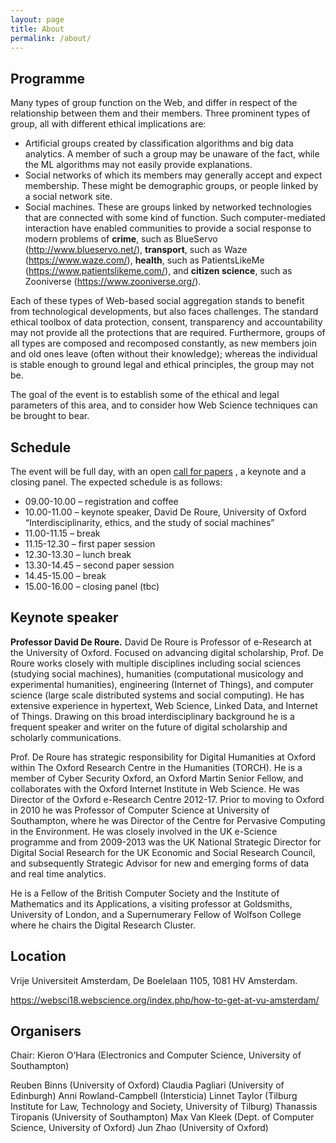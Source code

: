 ```yaml
---
layout: page
title: About
permalink: /about/
---
```


## Programme
Many types of group function on the Web, and differ in respect of the relationship between them and their members. Three prominent types of group, all with different ethical implications are:

- Artificial groups created by classification algorithms and big data analytics. A member of such a group may be unaware of the fact, while the ML algorithms may not easily provide explanations.
- Social networks of which its members may generally accept and expect membership. These might be demographic groups, or people linked by a social network site.
- Social machines. These are groups linked by networked technologies that are connected with some kind of function. Such computer-mediated interaction have enabled communities to provide a social response to modern problems of **crime**, such as BlueServo (http://www.blueservo.net/), **transport**, such as Waze (https://www.waze.com/), **health**, such as PatientsLikeMe (https://www.patientslikeme.com/), and **citizen science**, such as Zooniverse (https://www.zooniverse.org/).

Each of these types of Web-based social aggregation stands to benefit from technological developments, but also faces challenges. The standard ethical toolbox of data protection, consent, transparency and accountability may not provide all the protections that are required. Furthermore, groups of all types are composed and recomposed constantly, as new members join and old ones leave (often without their knowledge); whereas the individual is stable enough to ground legal and ethical principles, the group may not be.

The goal of the event is to establish some of the ethical and legal parameters of this area, and to consider how Web Science techniques can be brought to bear.


## Schedule
The event will be full day, with an open [call for papers](/cfp) , a keynote and a closing panel. 
The expected schedule is as follows:

- 09.00-10.00 – registration and coffee
- 10.00-11.00 – keynote speaker, David De Roure, University of Oxford “Interdisciplinarity, ethics, and the study of social machines”
- 11.00-11.15 – break
- 11.15-12.30 – first paper session
- 12.30-13.30 – lunch break
- 13.30-14.45 – second paper session
- 14.45-15.00 – break
- 15.00-16.00 – closing panel (tbc)


## Keynote speaker

**Professor David De Roure.** David De Roure is Professor of e-Research at the University of Oxford. Focused on advancing digital scholarship, Prof. De Roure works closely with multiple disciplines including social sciences (studying social machines), humanities (computational musicology and experimental humanities), engineering (Internet of Things), and computer science (large scale distributed systems and social computing). He has extensive experience in hypertext, Web Science, Linked Data, and Internet of Things. Drawing on this broad interdisciplinary background he is a frequent speaker and writer on the future of digital scholarship and scholarly communications.

Prof. De Roure has strategic responsibility for Digital Humanities at Oxford within The Oxford Research Centre in the Humanities (TORCH). He is a member of Cyber Security Oxford, an Oxford Martin Senior Fellow, and collaborates with the Oxford Internet Institute in Web Science. He was Director of the Oxford e-Research Centre 2012-17. Prior to moving to Oxford in 2010 he was Professor of Computer Science at University of Southampton, where he was Director of the Centre for Pervasive Computing in the Environment. He was closely involved in the UK e-Science programme and from 2009-2013 was the UK National Strategic Director for Digital Social Research for the UK Economic and Social Research Council, and subsequently Strategic Advisor for new and emerging forms of data and real time analytics. 

He is a Fellow of the British Computer Society and the Institute of Mathematics and its Applications, a visiting professor at Goldsmiths, University of London, and a Supernumerary Fellow of Wolfson College where he chairs the Digital Research Cluster.

## Location
Vrije Universiteit Amsterdam, De Boelelaan 1105, 1081 HV Amsterdam.

https://websci18.webscience.org/index.php/how-to-get-at-vu-amsterdam/

## Organisers
Chair: Kieron O’Hara (Electronics and Computer Science, University of Southampton)

Reuben Binns (University of Oxford)
Claudia Pagliari (University of Edinburgh)
Anni Rowland-Campbell (Intersticia)
Linnet Taylor (Tilburg Institute for Law, Technology and Society, University of Tilburg)
Thanassis Tiropanis (University of Southampton)
Max Van Kleek (Dept. of Computer Science, University of Oxford)
Jun Zhao (University of Oxford)
